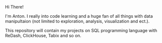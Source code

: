 Hi There!

I'm Anton. I really into code learning and a huge fan of all things with data manipultaion (not limited to exploration, analysis, visualization and ect.).

This repository will contain my projects on SQL programming language with ReDash, ClickHouse, Tabix and so on.
